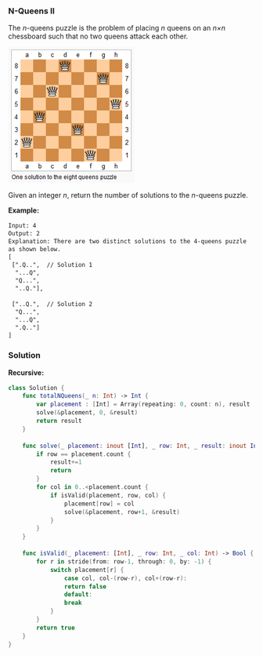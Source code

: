 
### N-Queens II

The *n*-queens puzzle is the problem of placing *n* queens on an *n×n* chessboard such that no two queens attack each other.

![One solution to the 8 queens puzzle](images/question_51.png)

Given an integer *n*, return the number of solutions to the *n*-queens puzzle.

__Example:__
```
Input: 4
Output: 2
Explanation: There are two distinct solutions to the 4-queens puzzle as shown below.
[
 [".Q..",  // Solution 1
  "...Q",
  "Q...",
  "..Q."],

 ["..Q.",  // Solution 2
  "Q...",
  "...Q",
  ".Q.."]
]
```

### Solution
__Recursive:__
```Swift
class Solution {
    func totalNQueens(_ n: Int) -> Int {
        var placement : [Int] = Array(repeating: 0, count: n), result : Int = 0
        solve(&placement, 0, &result)
        return result
    }
    
    func solve(_ placement: inout [Int], _ row: Int, _ result: inout Int) {
        if row == placement.count {
            result+=1
            return
        }
        for col in 0..<placement.count {
            if isValid(placement, row, col) {
                placement[row] = col
                solve(&placement, row+1, &result)
            }
        }
    }
    
    func isValid(_ placement: [Int], _ row: Int, _ col: Int) -> Bool {
        for r in stride(from: row-1, through: 0, by: -1) {
            switch placement[r] {
                case col, col-(row-r), col+(row-r):
                return false
                default:
                break
            }
        }
        return true
    }
}
```
